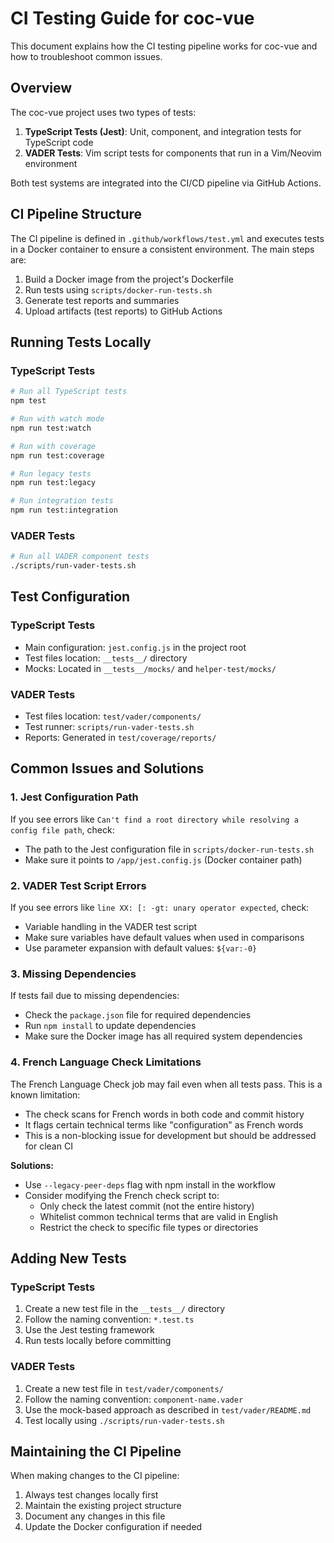 # CI Testing Guide for coc-vue

This document explains how the CI testing pipeline works for coc-vue and how to troubleshoot common issues.

## Overview

The coc-vue project uses two types of tests:

1. **TypeScript Tests (Jest)**: Unit, component, and integration tests for TypeScript code
2. **VADER Tests**: Vim script tests for components that run in a Vim/Neovim environment

Both test systems are integrated into the CI/CD pipeline via GitHub Actions.

## CI Pipeline Structure

The CI pipeline is defined in `.github/workflows/test.yml` and executes tests in a Docker container to ensure a consistent environment. The main steps are:

1. Build a Docker image from the project's Dockerfile
2. Run tests using `scripts/docker-run-tests.sh`
3. Generate test reports and summaries
4. Upload artifacts (test reports) to GitHub Actions

## Running Tests Locally

### TypeScript Tests

```bash
# Run all TypeScript tests
npm test

# Run with watch mode
npm run test:watch

# Run with coverage
npm run test:coverage

# Run legacy tests
npm run test:legacy

# Run integration tests
npm run test:integration
```

### VADER Tests

```bash
# Run all VADER component tests
./scripts/run-vader-tests.sh
```

## Test Configuration

### TypeScript Tests

- Main configuration: `jest.config.js` in the project root
- Test files location: `__tests__/` directory
- Mocks: Located in `__tests__/mocks/` and `helper-test/mocks/`

### VADER Tests

- Test files location: `test/vader/components/`
- Test runner: `scripts/run-vader-tests.sh`
- Reports: Generated in `test/coverage/reports/`

## Common Issues and Solutions

### 1. Jest Configuration Path

If you see errors like `Can't find a root directory while resolving a config file path`, check:

- The path to the Jest configuration file in `scripts/docker-run-tests.sh`
- Make sure it points to `/app/jest.config.js` (Docker container path)

### 2. VADER Test Script Errors

If you see errors like `line XX: [: -gt: unary operator expected`, check:

- Variable handling in the VADER test script
- Make sure variables have default values when used in comparisons
- Use parameter expansion with default values: `${var:-0}`

### 3. Missing Dependencies

If tests fail due to missing dependencies:

- Check the `package.json` file for required dependencies
- Run `npm install` to update dependencies
- Make sure the Docker image has all required system dependencies

### 4. French Language Check Limitations

The French Language Check job may fail even when all tests pass. This is a known limitation:

- The check scans for French words in both code and commit history
- It flags certain technical terms like "configuration" as French words
- This is a non-blocking issue for development but should be addressed for clean CI

**Solutions:**

- Use `--legacy-peer-deps` flag with npm install in the workflow
- Consider modifying the French check script to:
  - Only check the latest commit (not the entire history)
  - Whitelist common technical terms that are valid in English
  - Restrict the check to specific file types or directories

## Adding New Tests

### TypeScript Tests

1. Create a new test file in the `__tests__/` directory
2. Follow the naming convention: `*.test.ts`
3. Use the Jest testing framework
4. Run tests locally before committing

### VADER Tests

1. Create a new test file in `test/vader/components/`
2. Follow the naming convention: `component-name.vader`
3. Use the mock-based approach as described in `test/vader/README.md`
4. Test locally using `./scripts/run-vader-tests.sh`

## Maintaining the CI Pipeline

When making changes to the CI pipeline:

1. Always test changes locally first
2. Maintain the existing project structure
3. Document any changes in this file
4. Update the Docker configuration if needed
